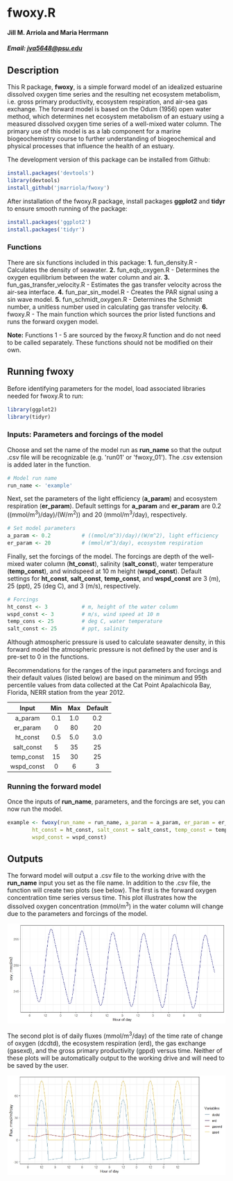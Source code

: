 
fwoxy.R
=======

#### Jill M. Arriola and Maria Herrmann

##### Email: <jva5648@psu.edu>

Description
-----------

This R package, **fwoxy**, is a simple forward model of an idealized estuarine dissolved oxygen time series and the resulting net ecosystem metabolism, i.e. gross primary productivity, ecosystem respiration, and air-sea gas exchange. The forward model is based on the Odum (1956) open water method, which determines net ecosystem metabolism of an estuary using a measured dissolved oxygen time series of a well-mixed water column. The primary use of this model is as a lab component for a marine biogeochemistry course to further understanding of biogeochemical and physical processes that influence the health of an estuary.

The development version of this package can be installed from Github:

``` r
install.packages('devtools')
library(devtools)
install_github('jmarriola/fwoxy')
```

After installation of the fwoxy.R package, install packages **ggplot2** and **tidyr** to ensure smooth running of the package:

``` r
install.packages('ggplot2')
install.packages('tidyr')
```

### Functions

There are six functions included in this package:
**1.** fun\_density.R - Calculates the density of seawater.
**2.** fun\_eqb\_oxygen.R - Determines the oxygen equilibrium between the water column and air.
**3.** fun\_gas\_transfer\_velocity.R - Estimates the gas transfer velocity across the air-sea interface.
**4.** fun\_par\_sin\_model.R - Creates the PAR signal using a sin wave model.
**5.** fun\_schmidt\_oxygen.R - Determines the Schmidt number, a unitless number used in calculating gas transfer velocity.
**6.** fwoxy.R - The main function which sources the prior listed functions and runs the forward oxygen model.

**Note:** Functions 1 - 5 are sourced by the fwoxy.R function and do not need to be called separately. These functions should not be modified on their own.

Running fwoxy
-------------

Before identifying parameters for the model, load associated libraries needed for fwoxy.R to run:

``` r
library(ggplot2)
library(tidyr)
```

### Inputs: Parameters and forcings of the model

Choose and set the name of the model run as **run\_name** so that the output .csv file will be recognizable (e.g. 'run01' or 'fwoxy\_01'). The .csv extension is added later in the function.

``` r
# Model run name
run_name <- 'example'
```

Next, set the parameters of the light efficiency (**a\_param**) and ecosystem respiration (**er\_param**). Default settings for **a\_param** and **er\_param** are 0.2 ((mmol/m<sup>3</sup>)/day)/(W/m<sup>2</sup>)) and 20 (mmol/m<sup>3</sup>/day), respectively.

``` r
# Set model parameters
a_param <- 0.2          # ((mmol/m^3)/day)/(W/m^2), light efficiency
er_param <- 20          # (mmol/m^3/day), ecosystem respiration
```

Finally, set the forcings of the model. The forcings are depth of the well-mixed water column (**ht\_const**), salinity (**salt\_const**), water temperature (**temp\_const**), and windspeed at 10 m height (**wspd\_const**). Default settings for **ht\_const**, **salt\_const**, **temp\_const**, and **wspd\_const** are 3 (m), 25 (ppt), 25 (deg C), and 3 (m/s), respectively.

``` r
# Forcings
ht_const <- 3           # m, height of the water column
wspd_const <- 3         # m/s, wind speed at 10 m
temp_cons <- 25         # deg C, water temperature
salt_const <- 25        # ppt, salinity
```

Although atmospheric pressure is used to calculate seawater density, in this forward model the atmospheric pressure is not defined by the user and is pre-set to 0 in the functions.

Recommendations for the ranges of the input parameters and forcings and their default values (listed below) are based on the minimum and 95th percentile values from data collected at the Cat Point Apalachicola Bay, Florida, NERR station from the year 2012.

|    Input    | Min | Max | Default |
|:-----------:|:---:|:---:|:-------:|
|   a\_param  | 0.1 | 1.0 |   0.2   |
|  er\_param  |  0  |  80 |    20   |
|  ht\_const  | 0.5 | 5.0 |   3.0   |
| salt\_const |  5  |  35 |    25   |
| temp\_const |  15 |  30 |    25   |
| wspd\_const |  0  |  6  |    3    |

### Running the forward model

Once the inputs of **run\_name**, parameters, and the forcings are set, you can now run the model.

``` r
example <- fwoxy(run_name = run_name, a_param = a_param, er_param = er_param,
        ht_const = ht_const, salt_const = salt_const, temp_const = temp_const,
        wspd_const = wspd_const)
```

Outputs
-------

The forward model will output a .csv file to the working drive with the **run\_name** input you set as the file name. In addition to the .csv file, the function will create two plots (see below). The first is the forward oxygen concentration time series versus time. This plot illustrates how the dissolved oxygen concentration (mmol/m<sup>3</sup>) in the water column will change due to the parameters and forcings of the model.

![Oxygen concentration](base_run_oxy.jpeg)

The second plot is of daily fluxes (mmol/m<sup>3</sup>/day) of the time rate of change of oxygen (dcdtd), the ecosystem respiration (erd), the gas exchange (gasexd), and the gross primary productivity (gppd) versus time. Neither of these plots will be automatically output to the working drive and will need to be saved by the user.

![Fluxes](base_run_fluxes.jpeg)
